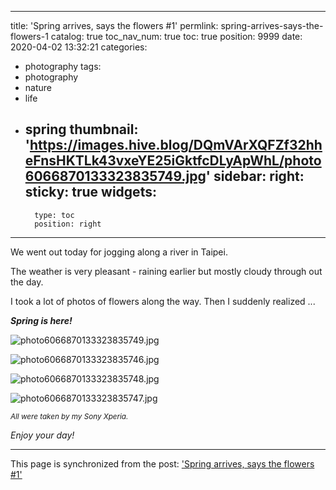 
---
title: 'Spring arrives, says the flowers #1'
permlink: spring-arrives-says-the-flowers-1
catalog: true
toc_nav_num: true
toc: true
position: 9999
date: 2020-04-02 13:32:21
categories:
- photography
tags:
- photography
- nature
- life
- spring
thumbnail: 'https://images.hive.blog/DQmVArXQFZf32hheFnsHKTLk43vxeYE25iGktfcDLyApWhL/photo6066870133323835749.jpg'
sidebar:
    right:
        sticky: true
widgets:
    -
        type: toc
        position: right
---


We went out today for jogging along a river in Taipei.

The weather is very pleasant - raining earlier but mostly cloudy through out the day.

I took a lot of photos of flowers along the way. Then I suddenly realized ...

***Spring is here!***

![photo6066870133323835749.jpg](https://images.hive.blog/DQmVArXQFZf32hheFnsHKTLk43vxeYE25iGktfcDLyApWhL/photo6066870133323835749.jpg)

![photo6066870133323835746.jpg](https://images.hive.blog/DQmRZyE9L6ci3PPPviDamAj2hwTRydyxBatPhARKww7K1XR/photo6066870133323835746.jpg)

![photo6066870133323835748.jpg](https://images.hive.blog/DQmZ4BR6YkhcXMmCE1NdGU7oo2nMcF9sBcabqiShvZgUdZd/photo6066870133323835748.jpg)

![photo6066870133323835747.jpg](https://images.hive.blog/DQmTrSF5AJqHPxjsnnE3QPzzxmh2CvQpRLPdhCmBeEmwkPr/photo6066870133323835747.jpg)

<sub>*All were taken by my Sony Xperia.*</sub>

*Enjoy your day!*

- - -

This page is synchronized from the post: ['Spring arrives, says the flowers #1'](https://steemit.com/@deanliu/spring-arrives-says-the-flowers-1)
